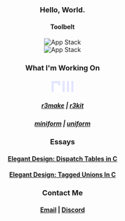 <h3 align="center">
  Hello, World.
</h3>

<div align="center">
<h4>Toolbelt</h4>
<img src="https://go-skill-icons.vercel.app/api/icons?i=c,python,js,ts,html,css,go" alt="App Stack"/>
 <br>
<img src="https://go-skill-icons.vercel.app/api/icons?i=sqlite,git,htmx,express,ejs,nodejs,django" alt="App Stack"/>  
 
### What I'm Working On
#### <a href="http://github.com/r3shape"> <img src="assets/r3-sticker.png"></img> </a>  
##### [r3make](https://github.com/r3shape/r3make) | [r3kit](https://github.com/r3shape/r3kit)  
##### [miniform](http://github.com/r3shape/miniform) | [uniform](https://github.com/r3shape/uniform)  

### Essays
#### **[Elegant Design: Dispatch Tables in C](https://github.com/zafflins/essays/blob/main/ed-dispatch-tables.md)**  
#### **[Elegant Design: Tagged Unions In C](https://github.com/zafflins/essays/blob/main/ed-tagged-unions.md)**  

### Contact Me
#### [Email](zafflins@gmail.com) | [Discord](@d34d0s)
</div>
